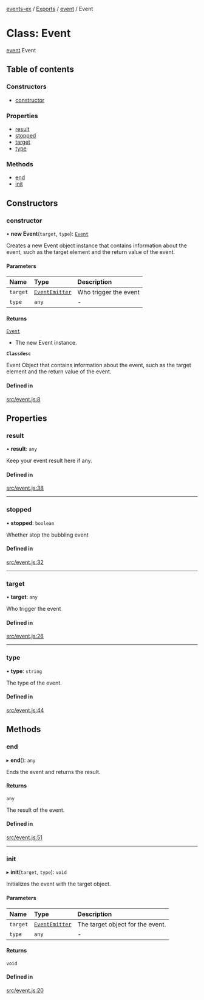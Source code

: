 [events-ex](../README.md) / [Exports](../modules.md) / [event](../modules/event.md) / Event

# Class: Event

[event](../modules/event.md).Event

## Table of contents

### Constructors

- [constructor](event.Event.md#constructor)

### Properties

- [result](event.Event.md#result)
- [stopped](event.Event.md#stopped)
- [target](event.Event.md#target)
- [type](event.Event.md#type)

### Methods

- [end](event.Event.md#end)
- [init](event.Event.md#init)

## Constructors

### constructor

• **new Event**(`target`, `type`): [`Event`](event.Event.md)

Creates a new Event object instance that contains information about the event, such as the target element and the return value of the event.

#### Parameters

| Name | Type | Description |
| :------ | :------ | :------ |
| `target` | [`EventEmitter`](event_emitter.EventEmitter.md) | Who trigger the event |
| `type` | `any` | - |

#### Returns

[`Event`](event.Event.md)

- The new Event instance.

**`Classdesc`**

Event Object that contains information about the event, such as the target element and the return value of the event.

#### Defined in

[src/event.js:8](https://github.com/snowyu/events-ex.js/blob/ccd8835/src/event.js#L8)

## Properties

### result

• **result**: `any`

Keep your event result here if any.

#### Defined in

[src/event.js:38](https://github.com/snowyu/events-ex.js/blob/ccd8835/src/event.js#L38)

___

### stopped

• **stopped**: `boolean`

Whether stop the bubbling event

#### Defined in

[src/event.js:32](https://github.com/snowyu/events-ex.js/blob/ccd8835/src/event.js#L32)

___

### target

• **target**: `any`

Who trigger the event

#### Defined in

[src/event.js:26](https://github.com/snowyu/events-ex.js/blob/ccd8835/src/event.js#L26)

___

### type

• **type**: `string`

The type of the event.

#### Defined in

[src/event.js:44](https://github.com/snowyu/events-ex.js/blob/ccd8835/src/event.js#L44)

## Methods

### end

▸ **end**(): `any`

Ends the event and returns the result.

#### Returns

`any`

The result of the event.

#### Defined in

[src/event.js:51](https://github.com/snowyu/events-ex.js/blob/ccd8835/src/event.js#L51)

___

### init

▸ **init**(`target`, `type`): `void`

Initializes the event with the target object.

#### Parameters

| Name | Type | Description |
| :------ | :------ | :------ |
| `target` | [`EventEmitter`](event_emitter.EventEmitter.md) | The target object for the event. |
| `type` | `any` | - |

#### Returns

`void`

#### Defined in

[src/event.js:20](https://github.com/snowyu/events-ex.js/blob/ccd8835/src/event.js#L20)
